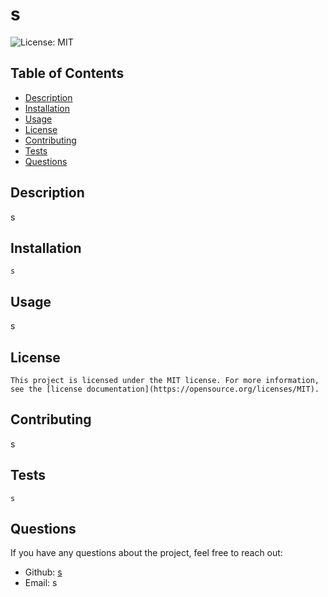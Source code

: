 # s

  <!-- Add the badges to the top -->

![License: MIT](https://img.shields.io/badge/License-MIT-yellow.svg)

## Table of Contents
- [Description](#description)
- [Installation](#installation)
- [Usage](#usage)
- [License](#license)
- [Contributing](#contributing)
- [Tests](#tests)
- [Questions](#questions)

## Description
s

## Installation
```
s
```

## Usage
s

## License
    
    This project is licensed under the MIT license. For more information, see the [license documentation](https://opensource.org/licenses/MIT).
    

## Contributing
s

## Tests
```
s
```

## Questions
If you have any questions about the project, feel free to reach out:
- Github: [s](https://github.com/s)
- Email: s

